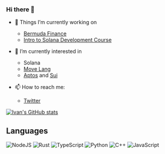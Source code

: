 ### Hi there 👋


- 🔭 Things I’m currently working on 
     * [Bermuda Finance](https://bermudafinance.xyz/)
     * [Intro to Solana Development Course](https://soldev.app/course)

- 🌱 I’m currently interested in
    * Solana
    * [Move Lang](https://move-book.com/)
    * [Aptos](https://aptoslabs.com/) and [Sui](https://sui.io/)

- 📫 How to reach me:
   * [Twitter](https://twitter.com/ivan_morrow)


[![Ivan's GitHub stats](https://github-readme-stats.vercel.app/api?username=ixmorrow&count_private=true&show_icons=true&theme=discord_old_blurple)](https://github.com/ixmorrow/github-readme-stats)

 ## Languages
![NodeJS](https://img.shields.io/badge/node.js-6DA55F?style=for-the-badge&logo=node.js&logoColor=white) ![Rust](https://camo.githubusercontent.com/513e7c3638137338c34dc0c01fc86492ccca44880083d0e67a0441f4760428f1/68747470733a2f2f696d672e736869656c64732e696f2f62616467652f2d527573742d4445413538343f7374796c653d666c61742d737175617265266c6f676f3d72757374266c6f676f436f6c6f723d626c61636b) ![TypeScript](https://img.shields.io/badge/typescript-%23007ACC.svg?style=for-the-badge&logo=typescript&logoColor=white) ![Python](https://img.shields.io/badge/python-3670A0?style=for-the-badge&logo=python&logoColor=ffdd54) ![C++](https://img.shields.io/badge/c++-%2300599C.svg?style=for-the-badge&logo=c%2B%2B&logoColor=white) ![JavaScript](https://camo.githubusercontent.com/713265309efc25edcf85261d9812b9c6df09528cdaa2c468b6d5e4f9a2440c96/68747470733a2f2f696d672e736869656c64732e696f2f62616467652f2d4a6176615363726970742d4637444631453f7374796c653d666c61742d737175617265266c6f676f3d6a617661736372697074266c6f676f436f6c6f723d626c61636b)
